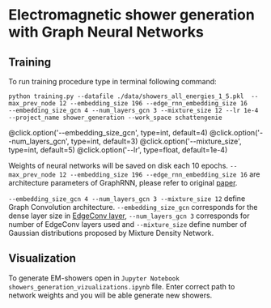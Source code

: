 # Electromagnetic shower generation with Graph Neural Networks

## Training
 
 To run training procedure type in terminal following command:

```
python training.py --datafile ./data/showers_all_energies_1_5.pkl  --max_prev_node 12 --embedding_size 196 --edge_rnn_embedding_size 16 
--embedding_size_gcn 4 --num_layers_gcn 3 --mixture_size 12 --lr 1e-4
--project_name shower_generation --work_space schattengenie
```


@click.option('--embedding_size_gcn', type=int, default=4)
@click.option('--num_layers_gcn', type=int, default=3)
@click.option('--mixture_size', type=int, default=5)
@click.option('--lr', type=float, default=1e-4)

Weights of neural networks will be saved on disk each 10 epochs. 
`--max_prev_node 12 --embedding_size 196 --edge_rnn_embedding_size 16` are architecture parameters of GraphRNN, please refer to original [paper](https://arxiv.org/abs/1802.08773).

`--embedding_size_gcn 4 --num_layers_gcn 3 --mixture_size 12` define Graph Convolution architecture. 
`--embedding_size_gcn` corresponds for the dense layer size in [EdgeConv layer](https://arxiv.org/abs/1801.07829), `--num_layers_gcn 3` corresponds for number of EdgeConv layers used and `--mixture_size` define number of Gaussian distributions proposed by Mixture Density Network.

## Visualization

To generate EM-showers open in `Jupyter Notebook` `showers_generation_vizualizations.ipynb` file. Enter correct path to network weights and you will be able generate new showers.